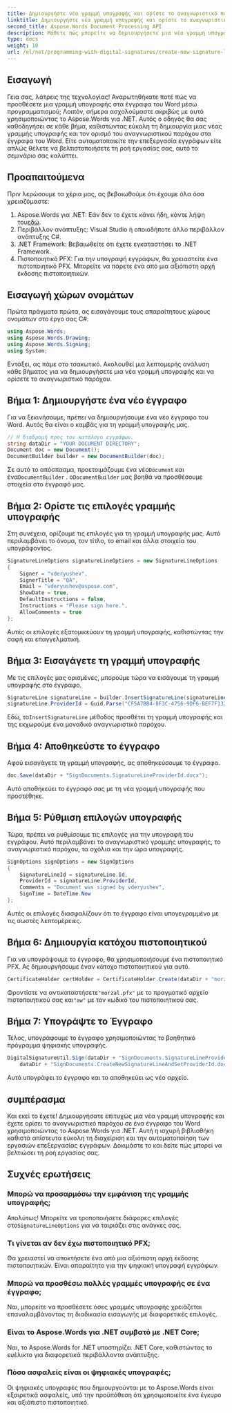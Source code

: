 ```yaml
---
title: Δημιουργήστε νέα γραμμή υπογραφής και ορίστε το αναγνωριστικό παρόχου
linktitle: Δημιουργήστε νέα γραμμή υπογραφής και ορίστε το αναγνωριστικό παρόχου
second_title: Aspose.Words Document Processing API
description: Μάθετε πώς μπορείτε να δημιουργήσετε μια νέα γραμμή υπογραφής και να ορίσετε το αναγνωριστικό παρόχου στα έγγραφα του Word χρησιμοποιώντας το Aspose.Words για .NET. Οδηγός βήμα προς βήμα.
type: docs
weight: 10
url: /el/net/programming-with-digital-signatures/create-new-signature-line-and-set-provider-id/
---
```

## Εισαγωγή

Γεια σας, λάτρεις της τεχνολογίας! Αναρωτηθήκατε ποτέ πώς να προσθέσετε μια γραμμή υπογραφής στα έγγραφα του Word μέσω προγραμματισμού; Λοιπόν, σήμερα ασχολούμαστε ακριβώς με αυτό χρησιμοποιώντας το Aspose.Words για .NET. Αυτός ο οδηγός θα σας καθοδηγήσει σε κάθε βήμα, καθιστώντας εύκολη τη δημιουργία μιας νέας γραμμής υπογραφής και τον ορισμό του αναγνωριστικού παρόχου στα έγγραφα του Word. Είτε αυτοματοποιείτε την επεξεργασία εγγράφων είτε απλώς θέλετε να βελτιστοποιήσετε τη ροή εργασίας σας, αυτό το σεμινάριο σας καλύπτει.

## Προαπαιτούμενα

Πριν λερώσουμε τα χέρια μας, ας βεβαιωθούμε ότι έχουμε όλα όσα χρειαζόμαστε:

1.  Aspose.Words για .NET: Εάν δεν το έχετε κάνει ήδη, κάντε λήψη του[εδώ](https://releases.aspose.com/words/net/).
2. Περιβάλλον ανάπτυξης: Visual Studio ή οποιοδήποτε άλλο περιβάλλον ανάπτυξης C#.
3. .NET Framework: Βεβαιωθείτε ότι έχετε εγκαταστήσει το .NET Framework.
4. Πιστοποιητικό PFX: Για την υπογραφή εγγράφων, θα χρειαστείτε ένα πιστοποιητικό PFX. Μπορείτε να πάρετε ένα από μια αξιόπιστη αρχή έκδοσης πιστοποιητικών.

## Εισαγωγή χώρων ονομάτων

Πρώτα πράγματα πρώτα, ας εισαγάγουμε τους απαραίτητους χώρους ονομάτων στο έργο σας C#:

```csharp
using Aspose.Words;
using Aspose.Words.Drawing;
using Aspose.Words.Signing;
using System;
```

Εντάξει, ας πάμε στο τσακωτικό. Ακολουθεί μια λεπτομερής ανάλυση κάθε βήματος για να δημιουργήσετε μια νέα γραμμή υπογραφής και να ορίσετε το αναγνωριστικό παρόχου.

## Βήμα 1: Δημιουργήστε ένα νέο έγγραφο

Για να ξεκινήσουμε, πρέπει να δημιουργήσουμε ένα νέο έγγραφο του Word. Αυτός θα είναι ο καμβάς για τη γραμμή υπογραφής μας.

```csharp
// Η διαδρομή προς τον κατάλογο εγγράφων.
string dataDir = "YOUR DOCUMENT DIRECTORY";
Document doc = new Document();
DocumentBuilder builder = new DocumentBuilder(doc);
```

 Σε αυτό το απόσπασμα, προετοιμάζουμε ένα νέο`Document` και ένα`DocumentBuilder` . ο`DocumentBuilder` μας βοηθά να προσθέσουμε στοιχεία στο έγγραφό μας.

## Βήμα 2: Ορίστε τις επιλογές γραμμής υπογραφής

Στη συνέχεια, ορίζουμε τις επιλογές για τη γραμμή υπογραφής μας. Αυτό περιλαμβάνει το όνομα, τον τίτλο, το email και άλλα στοιχεία του υπογράφοντος.

```csharp
SignatureLineOptions signatureLineOptions = new SignatureLineOptions
{
    Signer = "vderyushev",
    SignerTitle = "QA",
    Email = "vderyushev@aspose.com",
    ShowDate = true,
    DefaultInstructions = false,
    Instructions = "Please sign here.",
    AllowComments = true
};
```

Αυτές οι επιλογές εξατομικεύουν τη γραμμή υπογραφής, καθιστώντας την σαφή και επαγγελματική.

## Βήμα 3: Εισαγάγετε τη γραμμή υπογραφής

Με τις επιλογές μας ορισμένες, μπορούμε τώρα να εισάγουμε τη γραμμή υπογραφής στο έγγραφο.

```csharp
SignatureLine signatureLine = builder.InsertSignatureLine(signatureLineOptions).SignatureLine;
signatureLine.ProviderId = Guid.Parse("CF5A7BB4-8F3C-4756-9DF6-BEF7F13259A2");
```

 Εδώ, το`InsertSignatureLine` μέθοδος προσθέτει τη γραμμή υπογραφής και της εκχωρούμε ένα μοναδικό αναγνωριστικό παρόχου.

## Βήμα 4: Αποθηκεύστε το έγγραφο

Αφού εισαγάγετε τη γραμμή υπογραφής, ας αποθηκεύσουμε το έγγραφο.

```csharp
doc.Save(dataDir + "SignDocuments.SignatureLineProviderId.docx");
```

Αυτό αποθηκεύει το έγγραφό σας με τη νέα γραμμή υπογραφής που προστέθηκε.

## Βήμα 5: Ρύθμιση επιλογών υπογραφής

Τώρα, πρέπει να ρυθμίσουμε τις επιλογές για την υπογραφή του εγγράφου. Αυτό περιλαμβάνει το αναγνωριστικό γραμμής υπογραφής, το αναγνωριστικό παρόχου, τα σχόλια και την ώρα υπογραφής.

```csharp
SignOptions signOptions = new SignOptions
{
    SignatureLineId = signatureLine.Id,
    ProviderId = signatureLine.ProviderId,
    Comments = "Document was signed by vderyushev",
    SignTime = DateTime.Now
};
```

Αυτές οι επιλογές διασφαλίζουν ότι το έγγραφο είναι υπογεγραμμένο με τις σωστές λεπτομέρειες.

## Βήμα 6: Δημιουργία κατόχου πιστοποιητικού

Για να υπογράψουμε το έγγραφο, θα χρησιμοποιήσουμε ένα πιστοποιητικό PFX. Ας δημιουργήσουμε έναν κάτοχο πιστοποιητικού για αυτό.

```csharp
CertificateHolder certHolder = CertificateHolder.Create(dataDir + "morzal.pfx", "aw");
```

 Φροντίστε να αντικαταστήσετε`"morzal.pfx"` με το πραγματικό αρχείο πιστοποιητικού σας και`"aw"` με τον κωδικό του πιστοποιητικού σας.

## Βήμα 7: Υπογράψτε το Έγγραφο

Τέλος, υπογράφουμε το έγγραφο χρησιμοποιώντας το βοηθητικό πρόγραμμα ψηφιακής υπογραφής.

```csharp
DigitalSignatureUtil.Sign(dataDir + "SignDocuments.SignatureLineProviderId.docx", 
    dataDir + "SignDocuments.CreateNewSignatureLineAndSetProviderId.docx", certHolder, signOptions);
```

Αυτό υπογράφει το έγγραφο και το αποθηκεύει ως νέο αρχείο.

## συμπέρασμα

Και εκεί το έχετε! Δημιουργήσατε επιτυχώς μια νέα γραμμή υπογραφής και έχετε ορίσει το αναγνωριστικό παρόχου σε ένα έγγραφο του Word χρησιμοποιώντας το Aspose.Words για .NET. Αυτή η ισχυρή βιβλιοθήκη καθιστά απίστευτα εύκολη τη διαχείριση και την αυτοματοποίηση των εργασιών επεξεργασίας εγγράφων. Δοκιμάστε το και δείτε πώς μπορεί να βελτιώσει τη ροή εργασίας σας.

## Συχνές ερωτήσεις

### Μπορώ να προσαρμόσω την εμφάνιση της γραμμής υπογραφής;
Απολύτως! Μπορείτε να τροποποιήσετε διάφορες επιλογές στο`SignatureLineOptions` για να ταιριάζει στις ανάγκες σας.

### Τι γίνεται αν δεν έχω πιστοποιητικό PFX;
Θα χρειαστεί να αποκτήσετε ένα από μια αξιόπιστη αρχή έκδοσης πιστοποιητικών. Είναι απαραίτητο για την ψηφιακή υπογραφή εγγράφων.

### Μπορώ να προσθέσω πολλές γραμμές υπογραφής σε ένα έγγραφο;
Ναι, μπορείτε να προσθέσετε όσες γραμμές υπογραφής χρειάζεται επαναλαμβάνοντας τη διαδικασία εισαγωγής με διαφορετικές επιλογές.

### Είναι το Aspose.Words για .NET συμβατό με .NET Core;
Ναι, το Aspose.Words for .NET υποστηρίζει .NET Core, καθιστώντας το ευέλικτο για διαφορετικά περιβάλλοντα ανάπτυξης.

### Πόσο ασφαλείς είναι οι ψηφιακές υπογραφές;
Οι ψηφιακές υπογραφές που δημιουργούνται με το Aspose.Words είναι εξαιρετικά ασφαλείς, υπό την προϋπόθεση ότι χρησιμοποιείτε ένα έγκυρο και αξιόπιστο πιστοποιητικό.